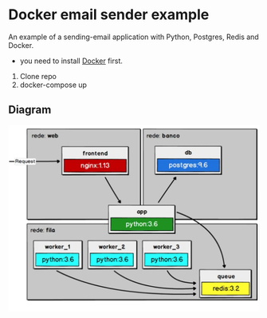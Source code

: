 # Docker email sender example 

An example of a sending-email application with Python, Postgres, Redis and Docker.

* you need to install [Docker](https://www.docker.com/get-started) first.

1. Clone repo
2. docker-compose up

## Diagram
![Diagram](https://github.com/luiz-ortega/docker-email-worker/blob/master/diagram.png)
